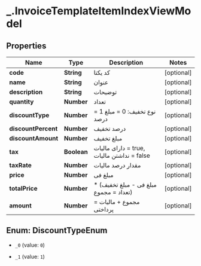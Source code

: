 # _.InvoiceTemplateItemIndexViewModel

## Properties
Name | Type | Description | Notes
------------ | ------------- | ------------- | -------------
**code** | **String** | کد یکتا | [optional] 
**name** | **String** | عنوان | [optional] 
**description** | **String** | توضیحات | [optional] 
**quantity** | **Number** | تعداد | [optional] 
**discountType** | **Number** | نوع تخفیف:  0 = مبلغ  1 = درصد | [optional] 
**discountPercent** | **Number** | درصد تخفیف | [optional] 
**discountAmount** | **Number** | مبلغ تخفیف | [optional] 
**tax** | **Boolean** | دارای مالیات = true, نداشتن مالیات = false | [optional] 
**taxRate** | **Number** | مقدار درصد مالیات | [optional] 
**price** | **Number** | مبلغ فی | [optional] 
**totalPrice** | **Number** | مبلغ فی - مبلغ تخفیف) * تعداد = مجموع) | [optional] 
**amount** | **Number** | مجموع + مالیات = پرداختی | [optional] 


<a name="DiscountTypeEnum"></a>
## Enum: DiscountTypeEnum


* `_0` (value: `0`)

* `_1` (value: `1`)




